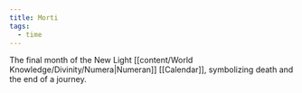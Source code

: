 ```yaml
---
title: Morti
tags:
  - time
---
```

The final month of the New Light [[content/World Knowledge/Divinity/Numera|Numeran]] [[Calendar]], symbolizing death and the end of a journey.